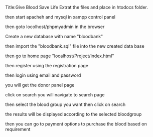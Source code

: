 Title:Give Blood Save Life
Extrat the files and place in htodocs folder.

then start apacheh and mysql in xampp control panel

then goto locolhost/phpmyadmin in the browser

Create a new database with name "bloodbank"

then import the "bloodbank.sql" file into the new created data base

then go to home page "localhost/Project/index.html"

then register using the registration page

then login using email and password

you will get the donor panel page

click on search you will navigate to search page

then select the blood group you want then click on search

the results will be displayed according to the selected bloodgroup

then you can go to payment options to purchase the blood based on requirement


